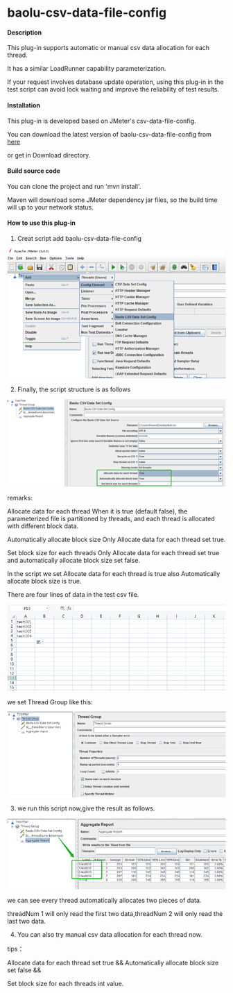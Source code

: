 # baolu-csv-data-file-config

#### Description
This plug-in supports automatic or manual csv data allocation for each thread.

It has a similar LoadRunner capability parameterization.

If your request involves database update operation, using this plug-in in the test script can avoid lock waiting and improve the reliability of test results.

#### Installation
This plug-in is developed based on JMeter's csv-data-file-config.

You can download the latest version of baolu-csv-data-file-config from [here](https://gitee.com/LeeBaul/baolu-csv-data-file-config/releases)

or get in Download directory.

#### Build source code
You can clone the project and run 'mvn install'. 

Maven will download some JMeter dependency jar files, so the build time will up to your network status.

#### How to use this plug-in
1. Creat script add baolu-csv-data-file-config

![](src/main/resources/images/imge01.png)

2. Finally, the script structure is as follows

![](src/main/resources/images/imge02.png)

remarks:

Allocate data for each thread When it is true (default false), the parameterized file is partitioned by threads, and each thread is allocated with different block data.

Automatically allocate block size Only Allocate data for each thread set true.

Set block size for each threads Only Allocate data for each thread set true and automatically allocate block size set false.

In the script we set Allocate data for each thread is true also Automatically allocate block size is true.

There are four lines of data in the test csv file.

![](src/main/resources/images/imge03.png)

we set Thread Group like this:

![](src/main/resources/images/imge04.png)

3. we run this script now,give the result as follows.

![](src/main/resources/images/imge05.png)

we can see every thread automatically allocates two pieces of data. 

threadNum 1 will only read the first two data,threadNum 2 will only read the last two data.

4. You can also try manual csv data allocation for each thread now.

tips：

Allocate data for each thread set true && Automatically allocate block size set false && 

Set block size for each threads int value.




